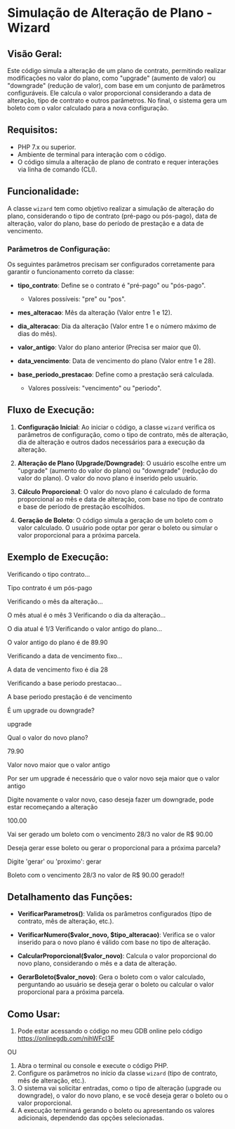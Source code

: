 # Simulação de Alteração de Plano - Wizard

## Visão Geral:
Este código simula a alteração de um plano de contrato, permitindo realizar modificações 
no valor do plano, como "upgrade" (aumento de valor) ou "downgrade" (redução de valor), 
com base em um conjunto de parâmetros configuráveis. Ele calcula o valor proporcional considerando 
a data de alteração, tipo de contrato e outros parâmetros. No final, o sistema gera um boleto 
com o valor calculado para a nova configuração.

## Requisitos:
- PHP 7.x ou superior.
- Ambiente de terminal para interação com o código.
- O código simula a alteração de plano de contrato e requer interações via linha de comando (CLI).

## Funcionalidade:
A classe `wizard` tem como objetivo realizar a simulação de alteração do plano, considerando o tipo 
de contrato (pré-pago ou pós-pago), data de alteração, valor do plano, base do período de prestação e a data 
de vencimento.

### Parâmetros de Configuração:
Os seguintes parâmetros precisam ser configurados corretamente para garantir o funcionamento correto da classe:

- **tipo_contrato**: Define se o contrato é "pré-pago" ou "pós-pago".
  - Valores possíveis: "pre" ou "pos".
  
- **mes_alteracao**: Mês da alteração (Valor entre 1 e 12).
  
- **dia_alteracao**: Dia da alteração (Valor entre 1 e o número máximo de dias do mês).
  
- **valor_antigo**: Valor do plano anterior (Precisa ser maior que 0).
  
- **data_vencimento**: Data de vencimento do plano (Valor entre 1 e 28).
  
- **base_periodo_prestacao**: Define como a prestação será calculada.
  - Valores possíveis: "vencimento" ou "periodo".

## Fluxo de Execução:
1. **Configuração Inicial**:
    Ao iniciar o código, a classe `wizard` verifica os parâmetros de configuração, como o tipo de contrato, 
    mês de alteração, dia de alteração e outros dados necessários para a execução da alteração.

2. **Alteração de Plano (Upgrade/Downgrade)**:
    O usuário escolhe entre um "upgrade" (aumento do valor do plano) ou "downgrade" (redução do valor do plano).
    O valor do novo plano é inserido pelo usuário.

3. **Cálculo Proporcional**:
    O valor do novo plano é calculado de forma proporcional ao mês e data de alteração, com base no tipo de contrato 
    e base de período de prestação escolhidos.

4. **Geração de Boleto**:
    O código simula a geração de um boleto com o valor calculado. O usuário pode optar por gerar o boleto 
    ou simular o valor proporcional para a próxima parcela.

## Exemplo de Execução:

Verificando o tipo contrato... 

Tipo contrato é um pós-pago 

Verificando o mês da alteração... 

O mês atual é o mês 3 Verificando o dia da alteração... 

O dia atual é 1/3 Verificando o valor antigo do plano... 

O valor antigo do plano é de 89.90 

Verificando a data de vencimento fixo... 

A data de vencimento fixo é dia 28 

Verificando a base periodo prestacao... 

A base periodo prestação é de vencimento


É um upgrade ou downgrade?

upgrade 

Qual o valor do novo plano?

79.90 

Valor novo maior que o valor antigo 

Por ser um upgrade é necessário que o valor novo seja maior que o valor antigo 

Digite novamente o valor novo, caso deseja fazer um downgrade, pode estar recomeçando a alteração 

100.00


Vai ser gerado um boleto com o vencimento 28/3 no valor de R$ 90.00 

Deseja gerar esse boleto ou gerar o proporcional para a próxima parcela? 

Digite 'gerar' ou 'proximo': gerar

Boleto com o vencimento 28/3 no valor de R$ 90.00 gerado!!


## Detalhamento das Funções:
- **VerificarParametros()**: Valida os parâmetros configurados (tipo de contrato, mês de alteração, etc.).
  
- **VerificarNumero($valor_novo, $tipo_alteracao)**: Verifica se o valor inserido para o novo plano é válido 
  com base no tipo de alteração.

- **CalcularProporcional($valor_novo)**: Calcula o valor proporcional do novo plano, considerando o mês 
  e a data de alteração.

- **GerarBoleto($valor_novo)**: Gera o boleto com o valor calculado, perguntando ao usuário se deseja 
  gerar o boleto ou calcular o valor proporcional para a próxima parcela.

## Como Usar:
1. Pode estar acessando o código no meu GDB online pelo código https://onlinegdb.com/nihWFcI3F

  OU
   
1. Abra o terminal ou console e execute o código PHP.
2. Configure os parâmetros no início da classe `wizard` (tipo de contrato, mês de alteração, etc.).
3. O sistema vai solicitar entradas, como o tipo de alteração (upgrade ou downgrade), o valor do novo plano, 
   e se você deseja gerar o boleto ou o valor proporcional.
4. A execução terminará gerando o boleto ou apresentando os valores adicionais, dependendo das opções selecionadas.
